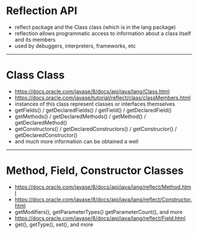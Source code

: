 # Reflection API
- reflect package and the Class class (which is in the lang package)
- reflection allows programmatic access to information about a class itself and its members
- used by debuggers, interpreters, frameworks, etc
---

# Class Class
- https://docs.oracle.com/javase/8/docs/api/java/lang/Class.html
- https://docs.oracle.com/javase/tutorial/reflect/class/classMembers.html
- instances of this class represent classes or interfaces themselves
- getFields() / getDeclaredFields() / getField() / getDeclaredField()
- getMethods() / getDeclaredMethods() / getMethod() / getDeclaredMethod()
- getConstructors() / getDeclaredConstructors() / getConstructor() / getDeclaredConstructor()
- and much more information can be obtained a well

--- 

# Method, Field, Constructor Classes
- https://docs.oracle.com/javase/8/docs/api/java/lang/reflect/Method.html
- https://docs.oracle.com/javase/8/docs/api/java/lang/reflect/Constructor.html
- getModifiers(), getParameterTypes() getParameterCount(), and more
- https://docs.oracle.com/javase/8/docs/api/java/lang/reflect/Field.html
- get(), getType(), set(), and more


